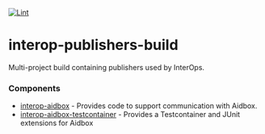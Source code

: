 [![Lint](https://github.com/projectronin/interop-publishers/actions/workflows/lint.yml/badge.svg)](https://github.com/projectronin/interop-publishers/actions/workflows/lint.yml)

# interop-publishers-build

Multi-project build containing publishers used by InterOps.

### Components

* [interop-aidbox](interop-aidbox) - Provides code to support communication with Aidbox.
* [interop-aidbox-testcontainer](interop-aidbox-testcontainer) - Provides a Testcontainer and JUnit extensions for
  Aidbox
